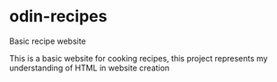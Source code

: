 # odin-recipes
Basic recipe website


This is a basic website for cooking recipes, this project represents my understanding of HTML in website creation
